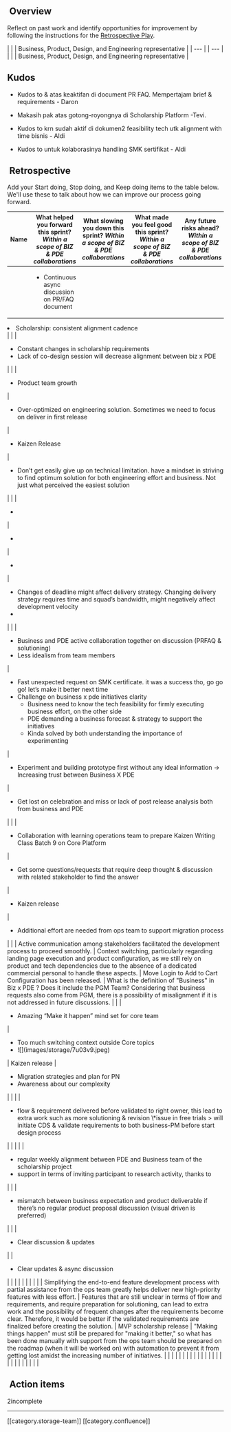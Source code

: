 
##  Overview
Reflect on past work and identify opportunities for improvement by following the instructions for the [Retrospective Play](https://www.atlassian.com/team-playbook/plays/retrospective).



|  | 
| Business, Product, Design, and Engineering representative | 
|  --- | 
|  --- | 
|  | 
| Business, Product, Design, and Engineering representative | 


##  Kudos

* Kudos to  &  atas keaktifan di document PR FAQ. Mempertajam brief & requirements - Daron


* Makasih pak atas gotong-royongnya di Scholarship Platform  -Tevi.


* Kudos to  krn sudah aktif di dokumen2 feasibility tech utk alignment with time bisnis - Aldi


* Kudos to  untuk kolaborasinya handling SMK sertifikat - Aldi




##  Retrospective
Add your Start doing, Stop doing, and Keep doing items to the table below. We'll use these to talk about how we can improve our process going forward.



|  **Name**  |  **What helped you forward this sprint?**  _Within a scope of BIZ & PDE collaborations_  |  **What slowing you down this sprint?**  _Within a scope of BIZ & PDE collaborations_  |  **What made you feel good this sprint?**  _Within a scope of BIZ & PDE collaborations_  |  **Any future risks ahead?**  _Within a scope of BIZ & PDE collaborations_  | 
|  --- |  --- |  --- |  --- |  --- | 
|  | <ul><li>Continuous async discussion on PR/FAQ document

</li><li>Scholarship: consistent alignment cadence

</li></ul> |  |  | <ul><li>Constant changes in scholarship requirements

</li><li>Lack of co-design session will decrease alignment between biz x PDE

</li></ul> | 
|  | <ul><li>Product team growth

</li></ul> | <ul><li>Over-optimized on engineering solution. Sometimes we need to focus on deliver in first release

</li></ul> | <ul><li>Kaizen Release

</li></ul> | <ul><li>Don’t get easily give up on technical limitation. have a mindset in striving to find optimum solution for both engineering effort and business. Not just what perceived the easiest solution

</li></ul> | 
|  | <ul><li>

</li></ul> | <ul><li>

</li></ul> | <ul><li>

</li></ul> | <ul><li>Changes of deadline might affect delivery strategy. Changing delivery strategy requires time and squad’s bandwidth, might negatively affect development velocity

</li><li>

</li></ul> | 
|  | <ul><li>Business and PDE active collaboration together on discussion (PRFAQ & solutioning)

</li><li>Less idealism from team members

</li></ul> | <ul><li>Fast unexpected request on SMK certificate. it was a success tho, go go go! let’s make it better next time

</li><li>Challenge on business x pde initiatives clarity

<ul><li>Business need to know the tech feasibility for firmly executing business effort, on the other side

</li><li>PDE demanding a business forecast & strategy to support the initiatives

</li><li>Kinda solved by both understanding the importance of experimenting

</li></ul></li></ul> | <ul><li>Experiment and building prototype first without any ideal information → Increasing trust between Business X PDE

</li></ul> | <ul><li>Get lost on celebration and miss or lack of post release analysis both from business and PDE

</li></ul> | 
|  | <ul><li>Collaboration with learning operations team to prepare Kaizen Writing Class Batch 9 on Core Platform

</li></ul> | <ul><li>Get some questions/requests that require deep thought & discussion with related stakeholder to find the answer

</li></ul> | <ul><li>Kaizen release

</li></ul> | <ul><li>Additional effort are needed from ops team to support migration process

</li></ul> | 
|  | Active communication among stakeholders facilitated the development process to proceed smoothly. | Context switching, particularly regarding landing page execution and product configuration, as we still rely on product and tech dependencies due to the absence of a dedicated commercial personal to handle these aspects. | Move Login to Add to Cart Configuration has been released. | What is the definition of "Business" in Biz x PDE ? Does it include the PGM Team? Considering that business requests also come from PGM, there is a possibility of misalignment if it is not addressed in future discussions. | 
|  | <ul><li>Amazing “Make it happen” mind set for core team

</li></ul> | <ul><li>Too much switching context outside Core topics

</li><li>![](images/storage/7u03v9.jpeg)</li></ul> | Kaizen release | <ul><li>Migration strategies and plan for PN 

</li><li>Awareness about our complexity

</li></ul> | 
|  |  | <ul><li>flow & requirement delivered before validated to right owner, this lead to extra work such as more solutioning & revision \*issue in free trials > will initiate CDS & validate requirements to both business-PM before start design process

</li></ul> |  |  | 
|  | <ul><li>regular weekly alignment between PDE and Business team of the scholarship project

</li><li>support in terms of inviting participant to research activity, thanks to 

</li></ul> |  |  | <ul><li>mismatch between business expectation and product deliverable if there’s no regular product proposal discussion (visual driven is preferred)

</li></ul> | 
|  | <ul><li>Clear discussion & updates

</li></ul> |  | <ul><li>Clear updates & async discussion

</li></ul> |  | 
|  |  |  |  |  | 
|  | Simplifying the end-to-end feature development process with partial assistance from the ops team greatly helps deliver new high-priority features with less effort. | Features that are still unclear in terms of flow and requirements, and require preparation for solutioning, can lead to extra work and the possibility of frequent changes after the requirements become clear. Therefore, it would be better if the validated requirements are finalized before creating the solution. | MVP scholarship release | "Making things happen" must still be prepared for "making it better," so what has been done manually with support from the ops team should be prepared on the roadmap (when it will be worked on) with automation to prevent it from getting lost amidst the increasing number of initiatives. | 
|  |  |  |  |  | 
|  |  |  |  |  | 
|  |  |  |  |  | 
|  |  |  |  |  | 


##  Action items
2incomplete

*****

[[category.storage-team]] 
[[category.confluence]] 
